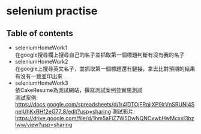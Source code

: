 # selenium practise
## Table of contents
* seleniumHomeWork1<br>
在google搜尋欄上搜尋自己的名子並抓取第一個標題判斷有沒有我的名子<br>
* seleniumHomeWork2<br>
在google上搜尋英文名子，並抓取第一個標題還有鏈接，拿去比對預期的結果有沒有一致並印出來<br>
* seleniumHomeWork3<br>
依CakeResume為測試網站，撰寫測試案例並實施測試<br>
測試案例:<br>
https://docs.google.com/spreadsheets/d/1r4lDTOjFRqjiXP9lrVnSRUNI4SnelUhKxRHf2eG77_8/edit?usp=sharing
測試影片:<br>
https://drive.google.com/file/d/1hm5aFiZ7W5DwNQNCxwbHwMcxxI3bzlww/view?usp=sharing